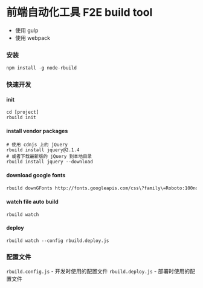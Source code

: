 前端自动化工具 F2E build tool
============================

- 使用 gulp
- 使用 webpack

### 安装

```js
npm install -g node-rbuild
```

### 快速开发

#### init
```
cd [project]
rbuild init
```

#### install vendor packages

```
# 使用 cdnjs 上的 jQuery 
rbuild install jquery@2.1.4 
# 或者下载最新版的 jQuery 到本地目录
rbuild install jquery --download
```


#### download google fonts

```bash
rbuild downGFonts http://fonts.googleapis.com/css\?family\=Roboto:100normal,100italic,300normal,300italic,400normal,400italic,500normal,500italic,700normal,700italic,900normal,900italic\|Roboto+Condensed:400normal
```

#### watch file auto build
```
rbuild watch
```

#### deploy
```
rbuild watch --config rbuild.deploy.js
```

### 配置文件

`rbuild.config.js` - 开发时使用的配置文件
`rbuild.deploy.js` - 部署时使用的配置文件

